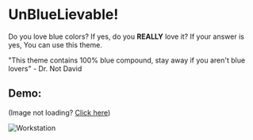 # UnBlueLievable!

Do you love blue colors? If yes, do you **REALLY** love it?
If your answer is yes, You can use this theme.

"This theme contains 100% blue compound, stay away if you aren't blue lovers"
\- Dr\. Not David

## **Demo:**
(Image not loading? [Click here](https://sv1.picz.in.th/images/2021/10/31/uPKHgR.png))

![Workstation](https://sv1.picz.in.th/images/2021/10/31/uPKHgR.png)
